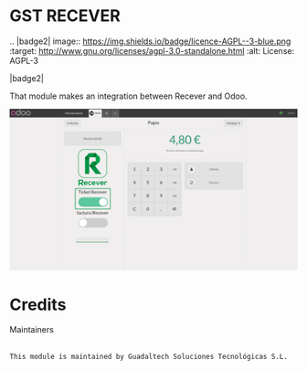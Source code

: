 GST RECEVER
=======================

.. |badge2| image:: https://img.shields.io/badge/licence-AGPL--3-blue.png
    :target: http://www.gnu.org/licenses/agpl-3.0-standalone.html
    :alt: License: AGPL-3

|badge2|

That module makes an integration between Recever and Odoo.

![alt text](gst_recever/static/description/images/main_2.png)

Credits
=======

Maintainers
~~~~~~~~~~~

This module is maintained by Guadaltech Soluciones Tecnológicas S.L.